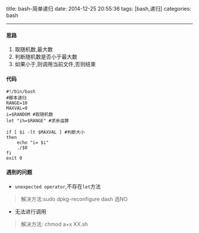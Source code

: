 title: bash-简单递归
date: 2014-12-25 20:55:36
tags: [bash,递归]
categories: bash

---
#### 思路
1. 取随机数,最大数
2. 判断随机数是否小于最大数
3. 如果小于,则调用当前文件,否则结束

<!-- more -->

#### 代码
```shell
#!/bin/bash
#脚本递归
RANGE=10
MAXVAL=9
i=$RANDOM #取随机数
let "i%=$RANGE" #求余运算

if [ $i -lt $MAXVAL ] #判断大小
then
    echo "i= $i"
    ./$0 
fi
exit 0
```

#### 遇到的问题
- `unexpected operator`,不存在`let`方法
> 解决方法:sudo dpkg-reconfigure dash   选NO
- 无法进行调用
> 解决方法: chmod a+x XX.sh
